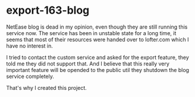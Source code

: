 # export-163-blog

NetEase blog is dead in my opinion, even though they are still running this service now. The service has been in unstable state for a long time, it seems that most of their resources were handed over to lofter.com which I have no interest in. 

I tried to contact the custom service and asked for the export feature, they told me they did not support that. And I believe that this really very important feature will be opended to the public util they shutdown the blog service completely. 

That's why I created this project.

